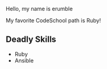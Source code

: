 Hello, my name is
erumble

My favorite CodeSchool path is Ruby!

Deadly Skills
-------------
* Ruby
* Ansible
